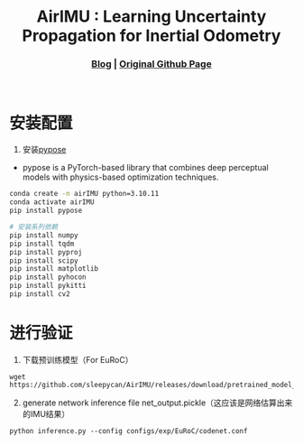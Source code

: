 [comment]: <> 

<!-- PROJECT LOGO -->

<p align="center">

  <h1 align="center"> AirIMU : Learning Uncertainty Propagation for Inertial Odometry
  </h1>

[comment]: <> (  <h2 align="center">PAPER</h2>)
  <h3 align="center">
  <a href="https://kwanwaipang.github.io/Blog_basedon_markdown/Deep-IMU-Bias/#airimu-learning-uncertainty-propagation-for-inertial-odometry">Blog</a> 
  | <a href="https://github.com/haleqiu/AirIMU">Original Github Page</a>
  </h3>
  <div align="justify">
  </div>

<br>

<!-- ~~~
rm -rf .git
git init
git add .
git commit -m "first commit"
git branch -M main
git remote add origin https://github.com/KwanWaiPang/AirIMU_comment.git
git push -u origin main
~~~ -->

# 安装配置
1. 安装[pypose](https://github.com/pypose/pypose)
* pypose is a PyTorch-based library that combines deep perceptual models with physics-based optimization techniques.
```Bash
conda create -n airIMU python=3.10.11
conda activate airIMU
pip install pypose

# 安装系列依赖
pip install numpy
pip install tqdm
pip install pyproj
pip install scipy
pip install matplotlib
pip install pyhocon
pip install pykitti
pip install cv2

```

# 进行验证
1. 下载预训练模型（For EuRoC）
~~~
wget https://github.com/sleepycan/AirIMU/releases/download/pretrained_model_euroc/EuRoCWholeaug.zip
~~~

2. generate network inference file net_output.pickle（这应该是网络估算出来的IMU结果）
~~~
python inference.py --config configs/exp/EuRoC/codenet.conf
~~~
